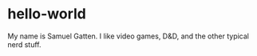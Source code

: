 # hello-world


My name is Samuel Gatten. I like video games, D&D, and the other typical nerd stuff.
